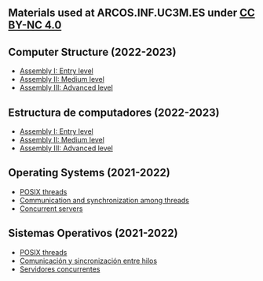 ## Materials used at ARCOS.INF.UC3M.ES under [CC BY-NC 4.0](http://creativecommons.org/licenses/by-nc/4.0/)

## Computer Structure (2022-2023)

 * <a href="https://github.com/acaldero/labs/blob/main/GII_Computer_Structure/README.md#assembly-i-entry-level">Assembly I: Entry level</a>
 * <a href="https://github.com/acaldero/labs/blob/main/GII_Computer_Structure/README.md#assembly-ii-medium-level">Assembly II: Medium level</a>
 * <a href="https://github.com/acaldero/labs/blob/main/GII_Computer_Structure/README.md#assembly-iii-advanced-level">Assembly III: Advanced level</a>

## Estructura de computadores (2022-2023)

 * <a href="https://github.com/acaldero/labs/blob/main/GII_Estructura_De_Computadores/README.md#assembly-i-entry-level">Assembly I: Entry level</a>
 * <a href="https://github.com/acaldero/labs/blob/main/GII_Estructura_De_Computadores/README.md#assembly-ii-medium-level">Assembly II: Medium level</a>
 * <a href="https://github.com/acaldero/labs/blob/main/GII_Estructura_De_Computadores/README.md#assembly-iii-advanced-level">Assembly III: Advanced level</a>


## Operating Systems (2021-2022)

 * <a href="https://github.com/acaldero/labs/blob/main/GII_Operating_System/README.md#posix-threads">POSIX threads</a>
 * <a href="https://github.com/acaldero/labs/blob/main/GII_Operating_System/README.md#communication-and-synchronization-among-threads">Communication and synchronization among threads</a>
 * <a href="https://github.com/acaldero/labs/blob/main/GII_Operating_System/README.md#concurrent-servers">Concurrent servers</a>

## Sistemas Operativos (2021-2022)

 * <a href="https://github.com/acaldero/labs/blob/main/GII_Sistemas_Operativos/README.md#posix-threads">POSIX threads</a>
 * <a href="https://github.com/acaldero/labs/blob/main/GII_Sistemas_Operativos/README.md#comunicación-y-sincronización-entre-hilos">Comunicación y sincronización entre hilos</a>
 * <a href="https://github.com/acaldero/labs/blob/main/GII_Sistemas_Operativos/README.md#servidores-concurrentes">Servidores concurrentes</a>


